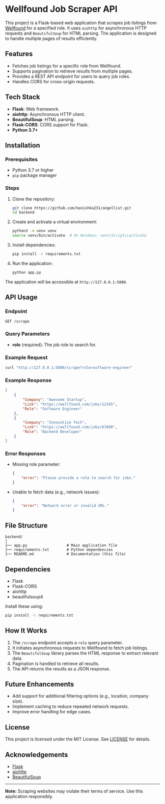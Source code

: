 # Wellfound Job Scraper API

This project is a Flask-based web application that scrapes job listings from [Wellfound](https://wellfound.com) for a specified role. It uses `aiohttp` for asynchronous HTTP requests and `BeautifulSoup` for HTML parsing. The application is designed to handle multiple pages of results efficiently.

## Features
- Fetches job listings for a specific role from Wellfound.
- Supports pagination to retrieve results from multiple pages.
- Provides a REST API endpoint for users to query job roles.
- Handles CORS for cross-origin requests.

## Tech Stack
- **Flask**: Web framework.
- **aiohttp**: Asynchronous HTTP client.
- **BeautifulSoup**: HTML parsing.
- **Flask-CORS**: CORS support for Flask.
- **Python 3.7+**

## Installation

### Prerequisites
- Python 3.7 or higher
- `pip` package manager

### Steps
1. Clone the repository:
   ```bash
   git clone https://github.com/kanishka231/angellist.git
   cd backend
2. Create and activate a virtual environment:
   ```bash
   python3 -m venv venv
   source venv/bin/activate  # On Windows: venv\Scripts\activate
   ```

3. Install dependencies:
   ```bash
   pip install -r requirements.txt
   ```

4. Run the application:
   ```bash
   python app.py
   ```

The application will be accessible at `http://127.0.0.1:5000`.

## API Usage

### Endpoint
`GET /scrape`

### Query Parameters
- **role** (required): The job role to search for.

### Example Request
```bash
curl "http://127.0.0.1:5000/scrape?role=software-engineer"
```

### Example Response
```json
[
    {
        "Company": "Awesome Startup",
        "Link": "https://wellfound.com/jobs/12345",
        "Role": "Software Engineer"
    },
    {
        "Company": "Innovative Tech",
        "Link": "https://wellfound.com/jobs/67890",
        "Role": "Backend Developer"
    }
]
```

### Error Responses
- Missing role parameter:
  ```json
  {
      "error": "Please provide a role to search for jobs."
  }
  ```

- Unable to fetch data (e.g., network issues):
  ```json
  {
      "error": "Network error or invalid URL."
  }
  ```

## File Structure
```
backend/
│
├── app.py                  # Main application file
├── requirements.txt        # Python dependencies
├── README.md               # Documentation (this file)
```

## Dependencies
- Flask
- Flask-CORS
- aiohttp
- beautifulsoup4

Install these using:
```bash
pip install -r requirements.txt
```

## How It Works
1. The `/scrape` endpoint accepts a `role` query parameter.
2. It initiates asynchronous requests to Wellfound to fetch job listings.
3. The `BeautifulSoup` library parses the HTML response to extract relevant data.
4. Pagination is handled to retrieve all results.
5. The API returns the results as a JSON response.

## Future Enhancements
- Add support for additional filtering options (e.g., location, company size).
- Implement caching to reduce repeated network requests.
- Improve error handling for edge cases.

## License
This project is licensed under the MIT License. See [LICENSE](LICENSE) for details.

## Acknowledgements
- [Flask](https://flask.palletsprojects.com/)
- [aiohttp](https://docs.aiohttp.org/)
- [BeautifulSoup](https://www.crummy.com/software/BeautifulSoup/)

---
**Note:** Scraping websites may violate their terms of service. Use this application responsibly.


